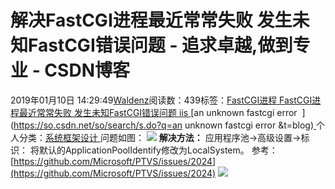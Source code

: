 
# 解决FastCGI进程最近常常失败 发生未知FastCGI错误问题 - 追求卓越,做到专业 - CSDN博客


2019年01月10日 14:29:49[Waldenz](https://me.csdn.net/enter89)阅读数：439标签：[FastCGI进程																](https://so.csdn.net/so/search/s.do?q=FastCGI进程&t=blog)[FastCGI进程最近常常失败																](https://so.csdn.net/so/search/s.do?q=FastCGI进程最近常常失败&t=blog)[发生未知FastCGI错误问题																](https://so.csdn.net/so/search/s.do?q=发生未知FastCGI错误问题&t=blog)[iis																](https://so.csdn.net/so/search/s.do?q=iis&t=blog)[an unknown fastcgi error 																](https://so.csdn.net/so/search/s.do?q=an unknown fastcgi error &t=blog)[
							](https://so.csdn.net/so/search/s.do?q=iis&t=blog)[
																					](https://so.csdn.net/so/search/s.do?q=发生未知FastCGI错误问题&t=blog)个人分类：[系统框架设计																](https://blog.csdn.net/enter89/article/category/1094534)
[
																								](https://so.csdn.net/so/search/s.do?q=发生未知FastCGI错误问题&t=blog)
[
				](https://so.csdn.net/so/search/s.do?q=FastCGI进程最近常常失败&t=blog)
[
			](https://so.csdn.net/so/search/s.do?q=FastCGI进程最近常常失败&t=blog)
[
		](https://so.csdn.net/so/search/s.do?q=FastCGI进程&t=blog)
问题如图：
![](https://img-blog.csdnimg.cn/20190110134230767.png?x-oss-process=image/watermark,type_ZmFuZ3poZW5naGVpdGk,shadow_10,text_aHR0cHM6Ly9ibG9nLmNzZG4ubmV0L2VudGVyODk=,size_16,color_FFFFFF,t_70)
**解决方法：**
应用程序池->高级设置->标识： 将默认的ApplicationPoolIdentify修改为LocalSystem。
参考：[https://github.com/Microsoft/PTVS/issues/2024](https://github.com/Microsoft/PTVS/issues/2024)
![](https://img-blog.csdnimg.cn/2019011014530927.png?x-oss-process=image/watermark,type_ZmFuZ3poZW5naGVpdGk,shadow_10,text_aHR0cHM6Ly9ibG9nLmNzZG4ubmV0L2VudGVyODk=,size_16,color_FFFFFF,t_70)


